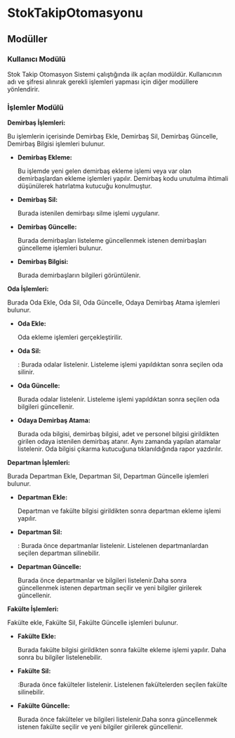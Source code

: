 # StokTakipOtomasyonu

<h2>Modüller</h2>

<h3>Kullanıcı Modülü</h3>
<p>Stok Takip Otomasyon Sistemi çalıştığında ilk açılan modüldür. Kullanıcının adı ve şifresi alınırak gerekli işlemleri yapması için diğer modüllere yönlendirir.</p>

<h3>İşlemler Modülü</h3>

<b>Demirbaş İşlemleri:</b><p>Bu işlemlerin içerisinde Demirbaş Ekle, Demirbaş Sil,  Demirbaş Güncelle, Demirbaş Bilgisi işlemleri bulunur.</p>
<ul>
  <li><b>Demirbaş Ekleme:</b><p>Bu işlemde yeni gelen demirbaş ekleme işlemi veya var olan demirbaşlardan ekleme işlemleri yapılır. Demirbaş kodu unutulma ihtimali düşünülerek hatırlatma kutucuğu konulmuştur.</p>
  <li><b>Demirbaş Sil:</b><p>Burada istenilen demirbaşı silme işlemi uygulanır.</p>
  <li><b>Demirbaş Güncelle:</b><p>Burada demirbaşları listeleme güncellenmek istenen demirbaşları güncelleme işlemleri bulunur.</p>
  <li><b>Demirbaş Bilgisi:</b><p>Burada demirbaşların bilgileri görüntülenir.</p>
</ul>

<b>Oda İşlemleri:</b><p>Burada Oda Ekle, Oda Sil, Oda Güncelle, Odaya Demirbaş Atama işlemleri bulunur.</p>
<ul>
  <li><b>Oda Ekle:</b><p>Oda ekleme işlemleri gerçekleştirilir.</p>
  <li><b>Oda Sil:</b><p>: Burada odalar listelenir. Listeleme işlemi yapıldıktan sonra seçilen oda silinir.</p>
  <li><b>Oda Güncelle:</b><p>Burada odalar listelenir. Listeleme işlemi yapıldıktan sonra seçilen oda bilgileri güncellenir.</p>
  <li><b>Odaya Demirbaş Atama:</b><p>Burada oda bilgisi, demirbaş bilgisi, adet ve personel bilgisi girildikten girilen odaya istenilen demirbaş atanır. Aynı zamanda yapılan atamalar listelenir. Oda bilgisi çıkarma kutucuğuna tıklanıldığında rapor yazdırılır.</p>
</ul>

<b>Departman İşlemleri:</b><p>Burada Departman Ekle, Departman Sil, Departman Güncelle işlemleri bulunur.</p>
<ul>
  <li><b>Departman Ekle:</b><p>Departman ve fakülte bilgisi girildikten sonra departman ekleme işlemi yapılır.</p>
  <li><b>Departman Sil:</b><p>: Burada önce departmanlar listelenir. Listelenen departmanlardan seçilen departman silinebilir.</p>
  <li><b>Departman Güncelle:</b><p>Burada önce departmanlar ve bilgileri listelenir.Daha sonra güncellenmek istenen departman seçilir ve yeni bilgiler girilerek güncellenir.</p>
</ul>

<b>Fakülte İşlemleri:</b><p>Fakülte ekle, Fakülte Sil, Fakülte Güncelle işlemleri bulunur.</p>
<ul>
  <li><b>Fakülte Ekle:</b><p>Burada fakülte bilgisi girildikten sonra fakülte ekleme işlemi yapılır. Daha sonra bu bilgiler listelenebilir.</p>
  <li><b>Fakülte Sil:</b><p>:Burada önce fakülteler listelenir. Listelenen fakültelerden seçilen fakülte silinebilir.</p>
  <li><b>Fakülte Güncelle:</b><p>Burada önce fakülteler ve bilgileri listelenir.Daha sonra güncellenmek istenen fakülte seçilir ve yeni bilgiler girilerek güncellenir.</p>
</ul>


